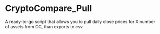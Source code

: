 # CryptoCompare_Pull
A ready-to-go script that allows you to pull daily close prices for X number of assets from CC, than exports to csv.



